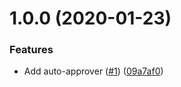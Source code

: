 # 1.0.0 (2020-01-23)

### Features

- Add auto-approver ([#1](https://github.com/ffflorian/auto-approver/issues/1)) ([09a7af0](https://github.com/ffflorian/auto-approver/commit/09a7af0))

